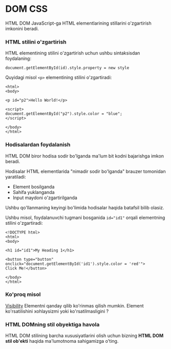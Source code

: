# DOM CSS

HTML DOM JavaScript-ga HTML elementlarining stillarini o'zgartirish imkonini beradi.

### HTML stilini o'zgartirish

HTML elementining stilini o'zgartirish uchun ushbu sintaksisdan foydalaning:

```
document.getElementById(id).style.property = new style
```

Quyidagi misol `<p>` elementining stilini o'zgartiradi:

```
<html>
<body>

<p id="p2">Hello World!</p>

<script>
document.getElementById("p2").style.color = "blue";
</script>

</body>
</html>
```

### Hodisalardan foydalanish

HTML DOM biror hodisa sodir bo'lganda ma'lum bit kodni bajarishga imkon beradi.

Hodisalar HTML elementlarida "nimadir sodir bo'lganda" brauzer tomonidan yaratiladi:

* Element bosilganda
* Sahifa yuklanganda
* Input maydoni o'zgartirilganda

Ushbu qo'llanmaning keyingi bo'limida hodisalar haqida batafsil bilib olasiz.

Ushbu misol, foydalanuvchi tugmani bosganida `id="id1"` orqali elementning stilini o'zgartiradi:

```
<!DOCTYPE html>
<html>
<body>

<h1 id="id1">My Heading 1</h1>

<button type="button"
onclick="document.getElementById('id1').style.color = 'red'">
Click Me!</button>

</body>
</html>
```

### Ko'proq misol

[Visibility](https://www-w3schools-com.translate.goog/js/tryit.asp?filename=tryjs\_visibility&\_x\_tr\_sl=de&\_x\_tr\_tl=uz&\_x\_tr\_hl=en&\_x\_tr\_pto=wapp) Elementni qanday qilib ko'rinmas qilish mumkin. Element ko'rsatilishini xohlaysizmi yoki ko'rsatilmasligini ?

### HTML DOMning stil obyektiga havola

HTML DOM stilining barcha xususiyatlarini olish uchun bizning **HTML DOM stil ob'ekti** haqida ma'lumotnoma sahigamizga o'ting.

